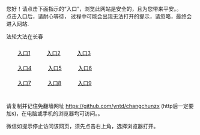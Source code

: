 您好！请点击下面指示的“入口”，浏览此网站是安全的，且为您带来平安。。 <br/>
点击入口后，请耐心等待， 过程中可能会出现无法打开的提示，请忽略，最终会进入网站. </br>

法轮大法在长春<br/>
<div style="padding:10px"><a style="margin:20px" target="_blank" href="https://d318g27ozb1y6j.cloudfront.net/2Qpsp?bfinrykb" id="ccLink1" rel="nofollow">入口1</a> <a target="_blank" style="margin:20px" href="https://d3a8op7yk7zjye.cloudfront.net/2Qpsp?gkholnrp" id="ccLink2" rel="nofollow">入口2</a> <a style="margin:20px" target="_blank" href="https://d3qwmm82htum9v.cloudfront.net/2Qpsp?flcajzf" id="ccLink3" rel="nofollow">入口3</a></div>

<div style="padding:10px" ><a style="margin:20px" target="_blank" href="https://d318g27ozb1y6j.cloudfront.net/2Qpsp?bfinrykb" id="ccLink4" rel="nofollow">入口4</a> <a style="margin:20px" href="https://d3a8op7yk7zjye.cloudfront.net/2Qpsp?gkholnrp" target="_blank" id="ccLink5" rel="nofollow">入口5</a> <a style="margin:20px" href="https://d3qwmm82htum9v.cloudfront.net/2Qpsp?flcajzf" target="_blank" id="ccLink6" rel="nofollow">入口6</a></div>

<div style="padding:10px"><a style="margin:20px" target="_blank" href="https://d318g27ozb1y6j.cloudfront.net/2Qpsp?bfinrykb" id="ccLink7" rel="nofollow">入口7</a> <a style="margin:20px" href="https://d3a8op7yk7zjye.cloudfront.net/2Qpsp?gkholnrp" target="_blank" id="ccLink8" rel="nofollow">入口8</a> <a style="margin:20px" target="_blank" href="https://d3qwmm82htum9v.cloudfront.net/2Qpsp?flcajzf" id="ccLink9" rel="nofollow">入口9</a></div>

<br/>



请复制并记住免翻墙网址 https://github.com/yntd/changchunzx (http后一定要加s)，在电脑或手机的浏览器均可访问。。<br/>

微信如提示停止访问该网页，须先点击右上角，选择浏览器打开。
